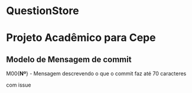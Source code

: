 # QuestionStore
# Projeto Acadêmico para Cepe

## Modelo de Mensagem de commit

M00{**Nº**} - Mensagem descrevendo o que o commit faz até 70 caracteres

com issue

